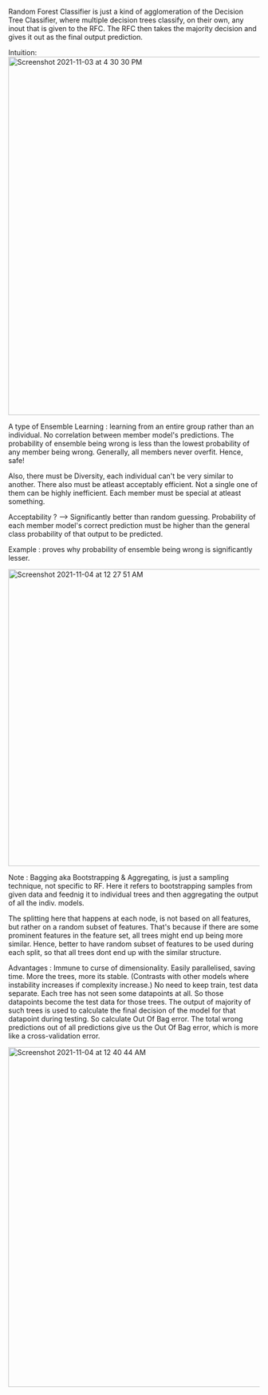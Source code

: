 Random Forest Classifier is just a kind of agglomeration of the Decision Tree Classifier, where multiple decision trees classify, on their own, any inout that is given to the RFC. The RFC then takes the majority decision and gives it out as the final output prediction. 

Intuition:  
<img width="717" alt="Screenshot 2021-11-03 at 4 30 30 PM" src="https://user-images.githubusercontent.com/61674750/140048950-5b0baac3-0e77-4a0e-b9b6-28bf6a3169c5.png">

A type of Ensemble Learning : learning from an entire group rather than an individual. No correlation between member model's predictions. The probability of ensemble being wrong is less than the lowest probability of any member being wrong. Generally, all members never overfit. Hence, safe!

Also, there must be Diversity, each individual can't be very similar to another. 
There also must be atleast acceptably efficient. Not a single one of them can be highly inefficient. Each member must be special at atleast something.

Acceptability ? --> Significantly better than random guessing. Probability of each member model's correct prediction must be higher than the general class probability of that output to be predicted.

Example : proves why probability of ensemble being wrong is significantly lesser.

<img width="594" alt="Screenshot 2021-11-04 at 12 27 51 AM" src="https://user-images.githubusercontent.com/61674750/140175080-b23d552a-f6f0-426a-8e4a-7f8426e93648.png">


Note : 
  Bagging aka Bootstrapping & Aggregating, is just a sampling technique, not specific to RF. Here it refers to bootstrapping samples from given data and feednig it to individual trees and then aggregating the output of all the indiv. models.

  The splitting here that happens at each node, is not based on all features, but rather on a random subset of features. That's because if there are some prominent features in the feature set, all trees might end up being more similar. Hence, better to have random subset of features to be used during each split, so that all trees dont end up with the similar structure.


Advantages :
    Immune to curse of dimensionality. 
    Easily parallelised, saving time.
    More the trees, more its stable. (Contrasts with other models where instability increases if complexity increase.)
    No need to keep train, test data separate.  Each tree has not seen some datapoints at all. So those datapoints become the test data for those trees. The output of majority of such trees is used to calculate the final decision of the model for that datapoint during testing. So calculate Out Of Bag error. The total wrong predictions out of all predictions give us the Out Of Bag error, which is more like a cross-validation error.
    
   <img width="680" alt="Screenshot 2021-11-04 at 12 40 44 AM" src="https://user-images.githubusercontent.com/61674750/140176865-da0d2c8a-b871-42c0-805a-45889ab42d2c.png">


